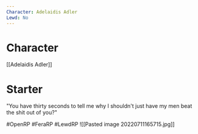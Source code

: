 ```yaml
---
Character: Adelaidis Adler
Lewd: No
---
```

# Character
[[Adelaidis Adler]]

# Starter
"You have thirty seconds to tell me why I shouldn't just have my men beat the shit out of you?" 

#OpenRP #FeraRP #LewdRP 
![[Pasted image 20220711165715.jpg]]